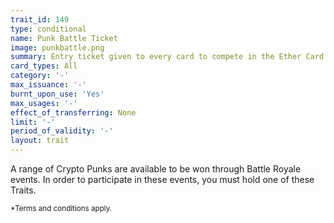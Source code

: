 ```yaml
---
trait_id: 149
type: conditional
name: Punk Battle Ticket
image: punkbattle.png
summary: Entry ticket given to every card to compete in the Ether Card Battle Royale event to try and win a Crypto Punk.
card_types: All
category: '-'
max_issuance: '-'
burnt_upon_use: 'Yes'
max_usages: '-'
effect_of_transferring: None
limit: '-'
period_of_validity: '-'
layout: trait
---
```



A range of Crypto Punks are available to be won through Battle Royale events. In order to participate in these events, you must hold one of these Traits.

<small>*Terms and conditions apply.</small>

